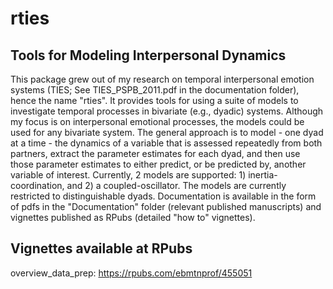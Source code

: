 # rties
## Tools for Modeling Interpersonal Dynamics
This package grew out of my research on temporal interpersonal emotion systems (TIES; See TIES_PSPB_2011.pdf in the documentation folder), hence the name "rties". It provides tools for using a suite of models to investigate temporal processes in bivariate (e.g., dyadic) systems. Although my focus is on interpersonal emotional processes, the models could be used for any bivariate system. The general approach is to model - one dyad at a time - the dynamics of a variable that is assessed repeatedly from both partners, extract the parameter estimates for each dyad, and then use those parameter estimates to either predict, or be predicted by, another variable of interest. Currently, 2 models are supported: 1) inertia-coordination, and 2) a coupled-oscillator. The models are currently restricted to distinguishable dyads. Documentation is available in the form of pdfs in the "Documentation" folder (relevant published manuscripts) and vignettes published as RPubs (detailed "how to" vignettes).

## Vignettes available at RPubs
overview_data_prep: https://rpubs.com/ebmtnprof/455051
